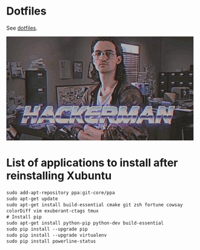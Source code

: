 # Dotfiles

See [dotfiles](http://dotfiles.github.io).

![dotfiles](dotfiles.gif)

# List of applications to install after reinstalling Xubuntu

```
sudo add-apt-repository ppa:git-core/ppa
sudo apt-get update
sudo apt-get install build-essential cmake git zsh fortune cowsay colorDiff vim exuberant-ctags tmux
# Install pip
sudo apt-get install python-pip python-dev build-essential 
sudo pip install --upgrade pip 
sudo pip install --upgrade virtualenv 
sudo pip install powerline-status
```

